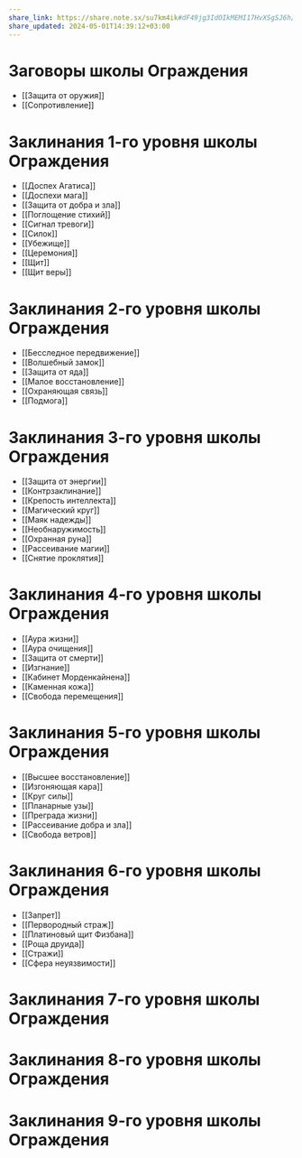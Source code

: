 ```yaml
---
share_link: https://share.note.sx/su7km4ik#dF49jg3IdOIkMEMI17HvXSgSJ6h/g+dNdhuXj/uhKnA
share_updated: 2024-05-01T14:39:12+03:00
---
```

# Заговоры школы Ограждения
- [[Защита от оружия]]
- [[Сопротивление]]
# Заклинания 1-го уровня школы Ограждения
- [[Доспех Агатиса]]
- [[Доспехи мага]]
- [[Защита от добра и зла]]
- [[Поглощение стихий]]
- [[Сигнал тревоги]]
- [[Силок]]
- [[Убежище]]
- [[Церемония]]
- [[Щит]]
- [[Щит веры]]
# Заклинания 2-го уровня школы Ограждения
- [[Бесследное передвижение]]
- [[Волшебный замок]]
- [[Защита от яда]]
- [[Малое восстановление]]
- [[Охраняющая связь]]
- [[Подмога]]
# Заклинания 3-го уровня школы Ограждения
- [[Защита от энергии]]
- [[Контрзаклинание]]
- [[Крепость интеллекта]]
- [[Магический круг]]
- [[Маяк надежды]]
- [[Необнаружимость]]
- [[Охранная руна]]
- [[Рассеивание магии]]
- [[Снятие проклятия]]
# Заклинания 4-го уровня школы Ограждения
- [[Аура жизни]]
- [[Аура очищения]]
- [[Защита от смерти]]
- [[Изгнание]]
- [[Кабинет Морденкайнена]]
- [[Каменная кожа]]
- [[Свобода перемещения]]
# Заклинания 5-го уровня школы Ограждения
- [[Высшее восстановление]]
- [[Изгоняющая кара]]
- [[Круг силы]]
- [[Планарные узы]]
- [[Преграда жизни]]
- [[Рассеивание добра и зла]]
- [[Свобода ветров]]
# Заклинания 6-го уровня школы Ограждения
- [[Запрет]]
- [[Первородный страж]]
- [[Платиновый щит Физбана]]
- [[Роща друида]]
- [[Стражи]]
- [[Сфера неуязвимости]]
# Заклинания 7-го уровня школы Ограждения
# Заклинания 8-го уровня школы Ограждения
# Заклинания 9-го уровня школы Ограждения
